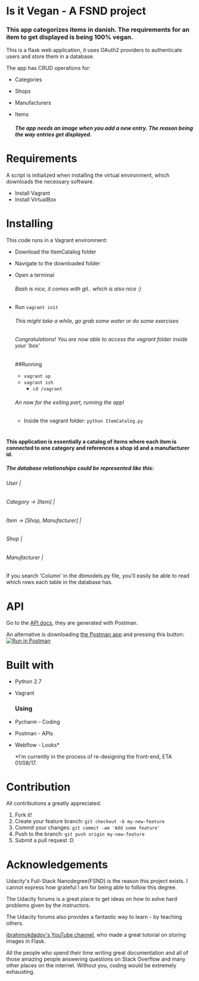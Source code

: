 # Is it Vegan - A FSND project
### This app categorizes items in danish. The requirements for an item to get displayed is being 100% vegan.
This is a flask web application, it uses OAuth2 providers to authenticate users and store them in a database.

The app has CRUD operations for:
- Categories
- Shops
- Manufacturers
- Items

  ##### The app _needs_ an image when you add a new entry. The reason being the way entries get displayed.

# Requirements
A script is initialized when installing the virtual environment, which downloads the necessary software.
- Install Vagrant
- Install VirtualBox

# Installing
This code runs in a Vagrant environment:
- Download the ItemCatalog folder
- Navigate to the downloaded folder
- Open a terminal
  ###### Bash is nice, it comes with git.. which is also nice :)
- Run `vagrant init`
  ###### This might take a while, go grab some water or do some exercises
  ###### Congratulations! You are now able to access the vagrant folder inside your 'box'
  ##Running
  - `vagrant up`
  - `vagrant ssh`
    - `cd /vagrant`
  
  ###### An now for the exiting part, running the app!
    - Inside the vagrant folder: `python ItemCatalog.py`
#
#### This application is essentially a catalog of items where each item is connected to one category and references a shop id and a manufacturer id.

##### The database relationships could be represented like this:

###### _User |_

###### _Category -> [Item] |_

###### _Item -> [Shop, Manufacturer] |_

###### _Shop |_

###### _Manufacturer |_

If you search 'Column' in the dbmodels.py file, you'll easily be able to read which rows each table in the database has.


# API
Go to the [API docs](https://documenter.getpostman.com/view/2229326/item-catalog/6fSWmNf), they are generated with Postman.

An alternative is downloading [the Postman app](https://www.getpostman.com/) and pressing this button:
[![Run in Postman](https://run.pstmn.io/button.svg)](https://app.getpostman.com/run-collection/4263598c8bd1b5ce049e)


# Built with
- Python 2.7
- Vagrant
  ### Using
- Pycharm - Coding
- Postman - APIs
- Webflow - Looks*

  *I'm currently in the process of re-designing the front-end, ETA 01/08/17.

# Contribution
All contributions a greatly appreciated.
1. Fork it!
2. Create your feature branch: `git checkout -b my-new-feature`
3. Commit your changes: `git commit -am 'Add some feature'`
4. Push to the branch: `git push origin my-new-feature`
5. Submit a pull request :D

# Acknowledgements
Udacity's Full-Stack Nanodegree(FSND) is the reason this project exists. I cannot express how grateful I am for being able to follow this degree.

The Udacity forums is a great place to get ideas on how to solve hard problems given by the instructors.

The Udacity forums also provides a fantastic way to learn - by teaching others.

[ibrahimokdadov's YouTube channel](https://www.youtube.com/channel/UCA5BYnCVKNU2XhpDJO-1XgA), who made a great tutorial on storing images in Flask.

All the people who spend their time writing great documentation
and all of those amazing people answering questions on Stack Overflow and many other places on the internet. Without you, coding would be extremely exhausting.
